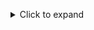  
```bash

```

```bash

```

```bash

```

```bash

```


<details>
  <summary>Click to expand</summary>

```bash

```

```bash

```

```bash

```
```bash

```
```bash

```

</details>
